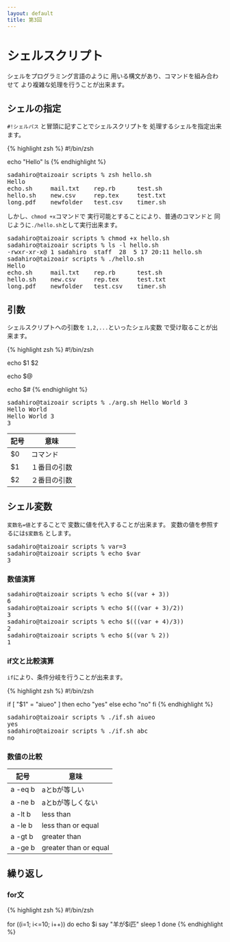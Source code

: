 ```yaml
---
layout: default
title: 第3回
---
```


# シェルスクリプト

シェルをプログラミング言語のように
用いる構文があり、コマンドを組み合わせて
より複雑な処理を行うことが出来ます。

## シェルの指定

<code>#!シェルパス</code>
と冒頭に記すことでシェルスクリプトを
処理するシェルを指定出来ます。

{% highlight zsh  %}
#!/bin/zsh

echo "Hello"
ls
{% endhighlight %}

<pre>
sadahiro@taizoair scripts % zsh hello.sh 
Hello
echo.sh		mail.txt	rep.rb		test.sh
hello.sh	new.csv		rep.tex		test.txt
long.pdf	newfolder	test.csv	timer.sh
</pre>

しかし、<code>chmod +x</code>コマンドで
実行可能とすることにより、普通のコマンドと
同じように<code>./hello.sh</code>として実行出来ます。

<pre>
sadahiro@taizoair scripts % chmod +x hello.sh 
sadahiro@taizoair scripts % ls -l hello.sh 
-rwxr-xr-x@ 1 sadahiro  staff  28  5 17 20:11 hello.sh
sadahiro@taizoair scripts % ./hello.sh 
Hello
echo.sh		mail.txt	rep.rb		test.sh
hello.sh	new.csv		rep.tex		test.txt
long.pdf	newfolder	test.csv	timer.sh
</pre>

## 引数

シェルスクリプトへの引数を
<code>$1,$2,...</code>といったシェル変数
で受け取ることが出来ます。

{% highlight zsh %}
#!/bin/zsh

echo $1 $2

echo $@

echo $#
{% endhighlight %}

<pre>
sadahiro@taizoair scripts % ./arg.sh Hello World 3
Hello World
Hello World 3
3
</pre>


|記号|意味|
|---|---|
|$0|コマンド|
|$1|１番目の引数|
|$2|２番目の引数|

## シェル変数

<code>変数名=値</code>とすることで
変数に値を代入することが出来ます。
変数の値を参照するには<code>$変数名</code>
とします。

<pre>
sadahiro@taizoair scripts % var=3
sadahiro@taizoair scripts % echo $var
3
</pre>

### 数値演算
<pre>
sadahiro@taizoair scripts % echo $((var + 3))
6
sadahiro@taizoair scripts % echo $(((var + 3)/2))
3
sadahiro@taizoair scripts % echo $(((var + 4)/3))
2
sadahiro@taizoair scripts % echo $((var % 2))
1
</pre>

### if文と比較演算

<code>if</code>により、条件分岐を行うことが出来ます。

{% highlight zsh %}
#!/bin/zsh

if [ "$1" = "aiueo" ]
then
    echo "yes"
else
    echo "no"
fi
{% endhighlight %}


<pre>
sadahiro@taizoair scripts % ./if.sh aiueo 
yes
sadahiro@taizoair scripts % ./if.sh abc  
no
</pre>

### 数値の比較

|記号|意味|
|---|---|
|a -eq b| aとbが等しい |
|a -ne b| aとbが等しくない|
|a -lt b| less than |
|a -le b| less than or equal|
|a -gt b| greater than |
|a -ge b| greater than or equal |


## 繰り返し

### for文

{% highlight zsh %}
#!/bin/zsh

for ((i=1; i<=10; i++))
do
    echo $i
    say "羊が$i匹"
    sleep 1
done
{% endhighlight %}